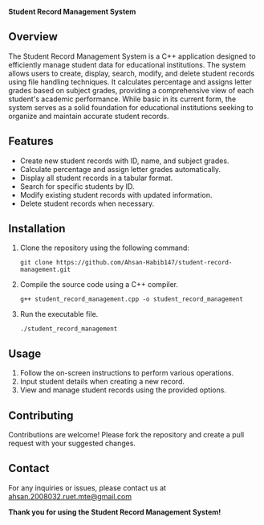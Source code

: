 **Student Record Management System**

## Overview

The Student Record Management System is a C++ application designed to efficiently manage student data for educational institutions.
The system allows users to create, display, search, modify, and delete student records using file handling techniques. It calculates 
percentage and assigns letter grades based on subject grades, providing a comprehensive view of each student's academic performance.
While basic in its current form, the system serves as a solid foundation for educational institutions seeking to organize and maintain
accurate student records.

## Features

- Create new student records with ID, name, and subject grades.
- Calculate percentage and assign letter grades automatically.
- Display all student records in a tabular format.
- Search for specific students by ID.
- Modify existing student records with updated information.
- Delete student records when necessary.

## Installation

1. Clone the repository using the following command:
   ```
   git clone https://github.com/Ahsan-Habib147/student-record-management.git
   ```

2. Compile the source code using a C++ compiler.
   ```
   g++ student_record_management.cpp -o student_record_management
   ```

3. Run the executable file.
   ```
   ./student_record_management
   ```

## Usage

1. Follow the on-screen instructions to perform various operations.
2. Input student details when creating a new record.
3. View and manage student records using the provided options.

## Contributing

Contributions are welcome! Please fork the repository and create a pull request with your suggested changes.


## Contact

For any inquiries or issues, please contact us at ahsan.2008032.ruet.mte@gmail.com

**Thank you for using the Student Record Management System!**
